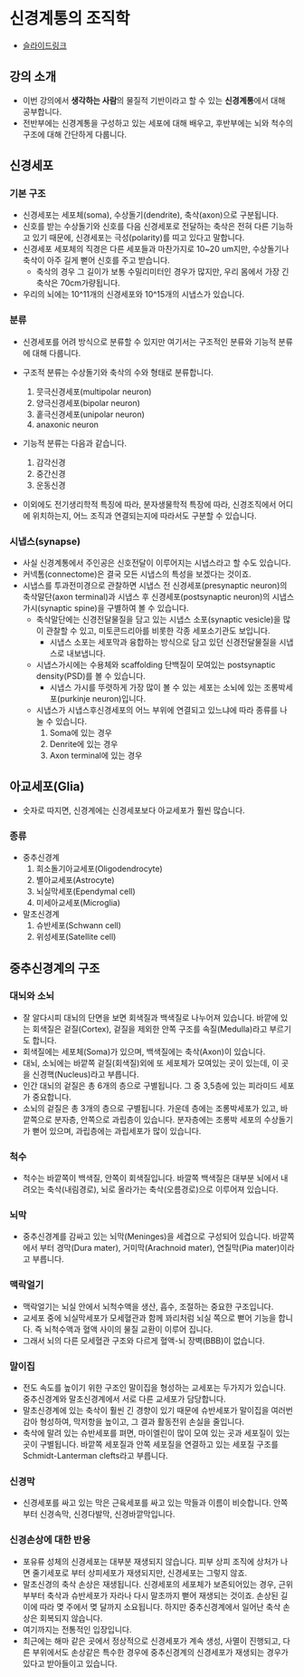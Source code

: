 # 신경계통의 조직학

* [슬라이드링크](https://www.icloud.com/keynote/0iIPLCCBCVZv-rUd_pYM1bAtA#Neuro_histology)

## 강의 소개

* 이번 강의에서 **생각하는 사람**의 물질적 기반이라고 할 수 있는 **신경계통**에서 대해 공부합니다.
* 전반부에는 신경계통을 구성하고 있는 세포에 대해 배우고, 후반부에는 뇌와 척수의 구조에 대해 간단하게 다룹니다.

## 신경세포

### 기본 구조

* 신경세포는 세포체(soma), 수상돌기(dendrite), 축삭(axon)으로 구분됩니다.
* 신호를 받는 수상돌기와 신호를 다음 신경세포로 전달하는 축삭은 전혀 다른 기능하고 있기 때문에, 신경세포는 극성(polarity)를 띠고 있다고 말합니다.
* 신경세포 세포체의 직경은 다른 세포들과 마찬가지로 10~20 um지만, 수상돌기나 축삭이 아주 길게 뻗어 신호를 주고 받습니다.
  * 축삭의 경우 그 길이가 보통 수밀리미터인 경우가 많지만, 우리 몸에서 가장 긴 축삭은 70cm가량됩니다.
* 우리의 뇌에는 10^11개의 신경세포와 10^15개의 시냅스가 있습니다.

### 분류

* 신경세포를 어려 방식으로 분류할 수 있지만 여기서는 구조적인 분류와 기능적 분류에 대해 다룹니다.
* 구조적 분류는 수상돌기와 축삭의 수와 형태로 분류합니다.

  1. 뭇극신경세포(multipolar neuron)
  2. 양극신경세포(bipolar neuron)
  3. 홑극신경세포(unipolar neuron)
  4. anaxonic neuron

* 기능적 분류는 다음과 같습니다.

  1. 감각신경
  1. 중간신경
  1. 운동신경

* 이외에도 전기생리학적 특징에 따라, 분자생물학적 특장에 따라, 신경조직에서 어디에 위치하는지, 어느 조직과 연결되는지에 따라서도 구분할 수 있습니다.

### 시냅스(synapse)

* 사실 신경계통에서 주인공은 신호전달이 이루어지는 시냅스라고 할 수도 있습니다.
* 커넥톰(connectome)은 결국 모든 시냅스의 특성을 보겠다는 것이죠.
* 시냅스를 투과전미경으로 관찰하면 시냅스 전 신경세포(presynaptic neuron)의 축삭말단(axon terminal)과 시냅스 후 신경세포(postsynaptic neuron)의 시냅스가시(synaptic spine)을 구별하여 볼 수 있습니다.
  * 축삭말단에는 신경전달물질을 담고 있는 시냅스 소포(synaptic vesicle)을 많이 관찰할 수 있고, 미토콘드리아를 비롯한 각종 세포소기관도 보입니다.
    * 시냅스 소포는 세포막과 융합하는 방식으로 담고 있던 신경전달물질을 시냅스로 내보냅니다.
  * 시냅스가시에는 수용체와 scaffolding 단백질이 모여있는 postsynaptic density(PSD)를 볼 수 있습니다.
    * 시냅스 가시를 뚜렷하게 가장 많이 볼 수 있는 세포는 소뇌에 있는 조롱박세포(purkinje neuron)입니다.
  * 시냅스가 시냅스후신경세포의 어느 부위에 연결되고 있느냐에 따라 종류를 나눌 수 있습니다.
    1. Soma에 있는 경우
    1. Denrite에 있는 경우
    1. Axon terminal에 있는 경우

## 아교세포(Glia)

* 숫자로 따지면, 신경계에는 신경세포보다 아교세포가 훨씬 많습니다.

### 종류

* 중추신경계
  1. 희소돌기아교세포(Oligodendrocyte)
  1. 별아교세포(Astrocyte)
  1. 뇌실막세포(Ependymal cell)
  1. 미세아교세포(Microglia)
* 말초신경계
  1. 슈반세포(Schwann cell)
  1. 위성세포(Satellite cell)

## 중추신경계의 구조

### 대뇌와 소뇌

* 잘 알다시피 대뇌의 단면을 보면 회색질과 백색질로 나누어져 있습니다. 바깥에 있는 회색질은 겉질(Cortex), 겉질을 제외한 안쪽 구조를 속질(Medulla)라고 부르기도 합니다.
* 회색질에는 세포체(Soma)가 있으며, 백색질에는 축삭(Axon)이 있습니다.
* 대뇌, 소뇌에는 바깥쪽 겉질(회색질)외에 또 세포체가 모여있는 곳이 있는데, 이 곳을 신경핵(Nucleus)라고 부릅니다.
* 인간 대뇌의 겉질은 총 6개의 층으로 구별됩니다. 그 중 3,5층에 있는 피라미드 세포가 중요합니다.
* 소뇌의 겉질은 총 3개의 층으로 구별됩니다. 가운데 층에는 조롱박세포가 있고, 바깥쪽으로 분자층, 안쪽으로 과립층이 있습니다. 분자층에는 조롱박 세포의 수상돌기가 뻗어 있으며, 과립층에는 과립세포가 많이 있습니다.

### 척수

* 척수는 바깥쪽이 백색질, 안쪽이 회색질입니다. 바깔쪽 백색질은 대부분 뇌에서 내려오는 축삭(내림경로), 뇌로 올라가는 축삭(오름경로)으로 이루어져 있습니다.

### 뇌막

* 중추신경계를 감싸고 있는 뇌막(Meninges)을 세겹으로 구성되어 있습니다. 바깥쪽에서 부터 경막(Dura mater), 거미막(Arachnoid mater), 연질막(Pia mater)이라고 부릅니다.

### 맥락얼기

* 맥락얼기는 뇌실 안에서 뇌척수액을 생산, 흡수, 조절하는 중요한 구조입니다.
* 교세포 중에 뇌실막세포가 모세혈관과 함께 꽈리처럼 뇌실 쪽으로 뻗어 기능을 합니다. 즉 뇌척수액과 혈액 사이의 물질 교환이 이루어 집니다.
* 그래서 뇌의 다른 모세혈관 구조와 다르게 혈액-뇌 장벽(BBB)이 없습니다.

### 말이집

* 전도 속도를 높이기 위한 구조인 말이집을 형성하는 교세포는 두가지가 있습니다. 중추신경계와 말초신경계에서 서로 다른 교세포가 담당합니다.
* 말초신경계에 있는 축삭이 훨씬 긴 경향이 있기 때문에 슈반세포가 말이집을 여러번 감아 형성하여, 막저항을 높이고, 그 결과 활동전위 손실을 줄입니다.
* 축삭에 말려 있는 슈반세포를 펴면, 마이엘린이 많이 모여 있는 곳과 세포질이 있는 곳이 구별됩니다. 바깥쪽 세포질과 안쪽 세포질을 연결하고 있는 세포질 구조를 Schmidt-Lanterman clefts라고 부릅니다.

### 신경막

* 신경세포를 싸고 있는 막은 근육세포를 싸고 있는 막들과 이름이 비슷합니다. 안쪽부터 신경속막, 신경다발막, 신경바깥막입니다.

### 신경손상에 대한 반응

* 포유류 성체의 신경세포는 대부분 재생되지 않습니다. 피부 상피 조직에 상처가 나면 줄기세포로 부터 상피세포가 재생되지만, 신경세포는 그렇지 않죠.
* 말초신경의 축삭 손상은 재생됩니다. 신경세포의 세포체가 보존되어있는 경우, 근위부부터 축삭과 슈반세포가 자라나 다시 말초까지 뻗어 재생되는 것이죠. 손상된 길이에 따라 몆 주에서 몆 달까지 소요됩니다. 하지만 중추신경계에서 일어난 축삭 손상은 회복되지 않습니다.
* 여기까지는 전통적인 입장입니다.
* 최근에는 해마 같은 곳에서 정상적으로 신경세포가 계속 생성, 사멸이 진행되고, 다른 부위에서도 손상같은 특수한 경우에 중추신경계의 신경세포가 재생되는 경우가 있다고 받아들이고 있습니다.
